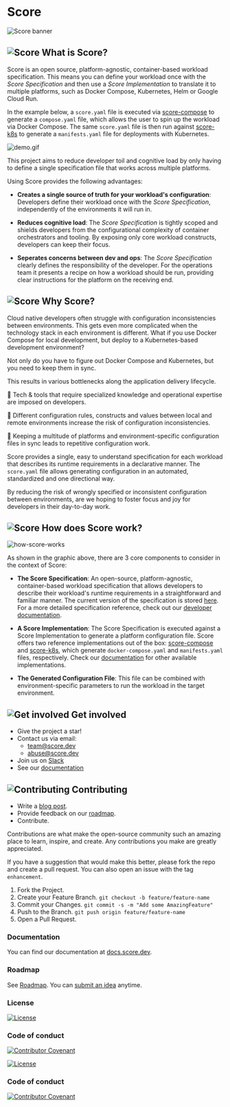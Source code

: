 # Score

![Score banner](/docs/images/banner.png)

## ![Score](/docs/images/logo.svg) What is Score?

Score is an open source, platform-agnostic, container-based workload specification. This means you can define your workload once with the _Score Specification_ and then use a _Score Implementation_ to translate it to multiple platforms, such as Docker Compose, Kubernetes, Helm or Google Cloud Run.

In the example below, a `score.yaml` file is executed via [score-compose](https://github.com/score-spec/score-compose) to generate a `compose.yaml` file, which allows the user to spin up the workload via Docker Compose. The same `score.yaml` file is then run against [score-k8s](https://github.com/score-spec/score-k8s) to generate a `manifests.yaml` file for deployments with Kubernetes.

![demo.gif](/docs/images/demo.gif)

This project aims to reduce developer toil and cognitive load by only having to define a single specification file that works across multiple platforms.

Using Score provides the following advantages:

- **Creates a single source of truth for your workload's configuration**: Developers define their workload once with the _Score Specification_, independently of the environments it will run in.

- **Reduces cognitive load**: The _Score Specification_ is tightly scoped and shields developers from the configurational complexity of container orchestrators and tooling. By exposing only core workload constructs, developers can keep their focus.

- **Seperates concerns between dev and ops**: The _Score Specification_ clearly defines the responsibility of the developer. For the operations team it presents a recipe on how a workload should be run, providing clear instructions for the platform on the receiving end.

## ![Score](/docs/images/logo.svg) Why Score?

Cloud native developers often struggle with configuration inconsistencies between environments. This gets even more complicated when the technology stack in each environment is different. What if you use Docker Compose for local development, but deploy to a Kubernetes-based development environment?

Not only do you have to figure out Docker Compose and Kubernetes, but you need to keep them in sync.

This results in various bottlenecks along the application delivery lifecycle.

🎵 Tech & tools that require specialized knowledge and operational expertise are imposed on developers.

🎵 Different configuration rules, constructs and values between local and remote environments increase the risk of configuration inconsistencies.

🎵 Keeping a multitude of platforms and environment-specific configuration files in sync leads to repetitive configuration work.

Score provides a single, easy to understand specification for each workload that describes its runtime requirements in a declarative manner. The `score.yaml` file allows generating configuration in an automated, standardized and one directional way.

By reducing the risk of wrongly specified or inconsistent configuration between environments, are we hoping to foster focus and joy for developers in their day-to-day work.

## ![Score](/docs/images/logo.svg) How does Score work?

![how-score-works](/docs/images/how-score-works.png)

As shown in the graphic above, there are 3 core components to consider in the context of Score:

* **The Score Specification**: An open-source, platform-agnostic, container-based workload specification that allows developers to describe their workload's runtime requirements in a straightforward and familiar manner. The current version of the specification is stored [here](./score-spec-v1b1.yaml). For a more detailed specification reference, check out our [developer documentation](https://docs.score.dev/docs/score-specification/score-spec-reference/).

* **A Score Implementation**: The Score Specification is executed against a Score Implementation to generate a platform configuration file. Score offers two reference implementations out of the box: [score-compose](https://github.com/score-spec/score-compose) and [score-k8s](https://github.com/score-spec/score-k8s), which generate `docker-compose.yaml` and `manifests.yaml` files, respectively. Check our [documentation](https://docs.score.dev/docs/score-implementation/other/) for other available implementations.

* **The Generated Configuration File**: This file can be combined with environment-specific parameters to run the workload in the target environment.

## ![Get involved](/docs/images/get-involved.svg) Get involved

- Give the project a star!
- Contact us via email:
  - team@score.dev
  - abuse@score.dev
- Join us on [Slack](https://join.slack.com/t/scorecommunity/shared_invite/zt-2a0x563j7-i1vZOK2Yg2o4TwCM1irIuA)
- See our [documentation](https://docs.score.dev/docs/overview/)

## ![Contributing](/docs/images/contributing.svg) Contributing

- Write a [blog post](https://score.dev/blog).
- Provide feedback on our [roadmap](https://github.com/score-spec/spec/blob/main/roadmap.md#get-involved).
- Contribute.

Contributions are what make the open-source community such an amazing place to learn, inspire, and create. Any contributions you make are greatly appreciated.

If you have a suggestion that would make this better, please fork the repo and create a pull request. You can also open an issue with the tag `enhancement`.

1. Fork the Project.
2. Create your Feature Branch. `git checkout -b feature/feature-name`
3. Commit your Changes. `git commit -s -m "Add some AmazingFeature"`
4. Push to the Branch. `git push origin feature/feature-name`
5. Open a Pull Request.

### Documentation

You can find our documentation at [docs.score.dev](https://docs.score.dev/docs/).

### Roadmap

See [Roadmap](roadmap.md). You can [submit an idea](https://github.com/score-spec/spec/issues/new) anytime.

### License

[![License](https://img.shields.io/badge/License-Apache_2.0-blue.svg)](https://opensource.org/licenses/Apache-2.0)

### Code of conduct

[![Contributor Covenant](https://img.shields.io/badge/Contributor%20Covenant-2.1-4baaaa.svg)](CODE_OF_CONDUCT.md)

[![License](https://img.shields.io/badge/License-Apache_2.0-blue.svg)](https://opensource.org/licenses/Apache-2.0)

### Code of conduct

[![Contributor Covenant](https://img.shields.io/badge/Contributor%20Covenant-2.1-4baaaa.svg)](CODE_OF_CONDUCT.md)
